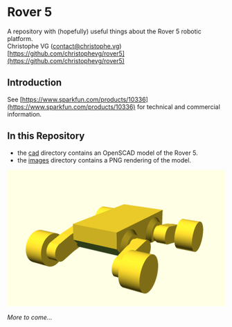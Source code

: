# Rover 5

A repository with (hopefully) useful things about the Rover 5 robotic platform.  
Christophe VG (<contact@christophe.vg>)  
[https://github.com/christophevg/rover5](https://github.com/christophevg/rover5)

## Introduction

See [https://www.sparkfun.com/products/10336](https://www.sparkfun.com/products/10336) for technical and commercial information.

## In this Repository

* the [cad](cad) directory contains an OpenSCAD model of the Rover 5.
* the [images](images) directory contains a PNG rendering of the model.

![](images/rover5.png)

_More to come..._
